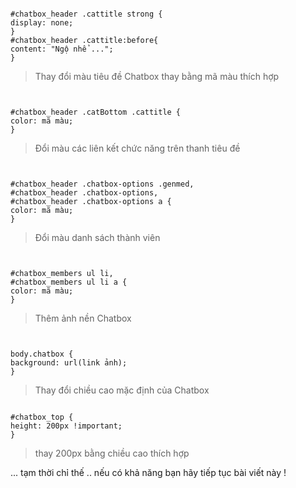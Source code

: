 ```

#chatbox_header .cattitle strong {
display: none;
}
#chatbox_header .cattitle:before{
content: "Ngộ nhể ...";
}

```
> Thay đổi màu tiêu đề Chatbox
> thay bằng mã màu thích hợp

```


#chatbox_header .catBottom .cattitle {
color: mã màu;
}

```
> Đổi màu các liên kết chức năng trên thanh tiêu đề
```


#chatbox_header .chatbox-options .genmed,
#chatbox_header .chatbox-options,
#chatbox_header .chatbox-options a {
color: mã màu;
}

```
> Đổi màu danh sách thành viên

```


#chatbox_members ul li,
#chatbox_members ul li a {
color: mã màu;
}
```

> Thêm ảnh nền Chatbox

```


body.chatbox {
background: url(link ảnh);
}

```
> Thay đổi chiều cao mặc định của Chatbox

```

#chatbox_top {
height: 200px !important;
}
```

> thay 200px bằng chiều cao thích hợp



... tạm thời chỉ thế .. nếu có khả năng bạn hãy tiếp tục bài viết này !